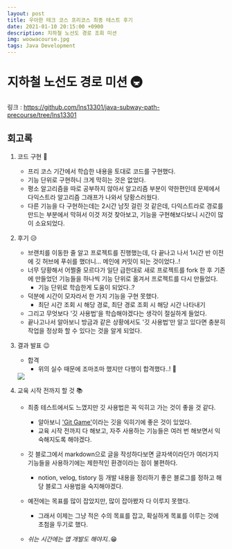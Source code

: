 ```yaml
---
layout: post
title: 우아한 테크 코스 프리코스 최종 테스트 후기
date: 2021-01-10 20:15:00 +0900
description: 지하철 노선도 경로 조회 미션
img: woowacourse.jpg
tags: Java Development
---
```


# 지하철 노선도 경로 미션 🚇
링크 : https://github.com/lns13301/java-subway-path-precourse/tree/lns13301

## 회고록

1. 코드 구현 📝
	- 프리 코스 기간에서 학습한 내용을 토대로 코드를 구현했다.
	- 기능 단위로 구현하니 크게 막히는 것은 없었다.
	- 평소 알고리즘을 따로 공부하지 않아서 알고리즘 부분이 약한편인데 문제에서 다익스트라 알고리즘 그래프가 나와서 당황스러웠다.
	- 다른 기능을 다 구현하는데는 2시간 남짓 걸린 것 같은데, 다익스트라로 경로를 만드는 부분에서 막혀서 이것 저것 찾아보고, 기능을 구현해보다보니 시간이 많이 소요되었다.

2. 후기 😥
	- 브랜치를 이동한 줄 알고 프로젝트를 진행했는데, 다 끝나고 나서 1시간 반 이전에 깃 허브에 푸쉬를 했더니... 메인에 커밋이 되는 것이었다..!
	- 너무 당황해서 어쩔줄 모르다가 일단 급한대로 새로 프로젝트를 fork 한 후 기존에 만들었던 기능들을 하나씩 기능 단위로 옮겨서 프로젝트를 다시 만들었다.
		- 기능 단위로 학습한게 도움이 되었다..?
	- 덕분에 시간이 모자라서 한 가지 기능을 구현 못했다.
		- 최단 시간 조회 시 해당 경로, 최단 경로 조회 시 해당 시간 나타내기
	- 그리고 무엇보다 '깃 사용법'을 학습해야겠다는 생각이 절실하게 들었다.
	- 끝나고나서 알아보니 방금과 같은 상황에서도 '깃 사용법'만 알고 있다면 충분히 작업을 정상화 할 수 있다는 것을 알게 되었다.
	
3. 결과 발표 😉
	- 합격
		- 위의 실수 때문에 조마조마 했지만 다행이 합격했다..! 👏
	<img src="/github-blog/assets/img/woowacourse_pass.png">
	<!-- result : https://github.com/lns13301/github-blog/blob/master/assets/img/woowacourse_pass.png -->
	
4. 교육 시작 전까지 할 것 📚
	- 최종 테스트에서도 느꼈지만 깃 사용법은 꼭 익히고 가는 것이 좋을 것 같다.
		- 알아보니 ['Git Game'](https://learngitbranching.js.org/?locale=ko)이라는 깃을 익히기에 좋은 것이 있었다.
		- 교육 시작 전까지 다 해보고, 자주 사용하는 기능들은 여러 번 해보면서 익숙해지도록 해야겠다.
	- 깃 블로그에서 markdown으로 글을 작성하다보면 글자색이라던가 여러가지 기능들을 사용하기에는 제한적인 환경이라는 점이 불편하다.
		- notion, velog, tistory 등 개발 내용을 정리하기 좋은 블로그를 정하고 해당 블로그 사용법을 숙지해야겠다.
	- 예전에는 목표를 많이 잡았지만, 많이 잡아봤자 다 이루지 못했다.
		- 그래서 이제는 그냥 적은 수의 목표를 잡고, 확실하게 목표를 이루는 것에 초첨을 두기로 했다.

		
	- _쉬는 시간에는 앱 개발도 해야지.._😁
